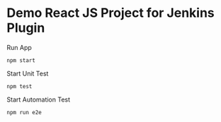 # Demo React JS Project for Jenkins Plugin

Run App 
``` 
npm start  
```
Start Unit Test 
```
npm test 
```

Start Automation Test
```
npm run e2e
```

